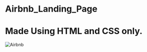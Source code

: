 # Airbnb_Landing_Page
# Made Using HTML and CSS only.
![Airbnb](https://github.com/skykunnu/Airbnb_Landing_page/assets/73191595/54284f36-946c-4c55-aeb5-25b96cb67b04)

